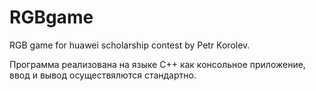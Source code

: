 # RGBgame
RGB game for huawei scholarship contest by Petr Korolev.

Программа реализована на языке C++ как консольное приложение, ввод и вывод осуществялются
 стандартно.

